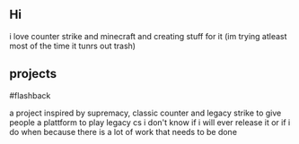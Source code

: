 ## Hi

i love counter strike and minecraft and creating stuff for it
(im trying atleast most of the time it tunrs out trash)

## projects

#flashback

a project inspired by supremacy, classic counter and legacy strike to give people a plattform to play legacy cs
i don't know if i will ever release it or if i do when because there is a lot of work that needs to be done

